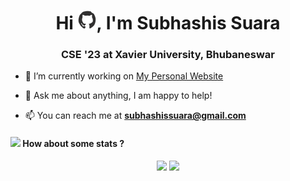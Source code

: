 <h1 align="center">Hi <img src="./github.gif" width="30" height="30"/>, I'm Subhashis Suara</h1>
<h3 align="center">CSE '23 at Xavier University, Bhubaneswar</h3>


- 🔭 I’m currently working on [My Personal Website](https://subhashissuara.github.io/)

<!-- - 👨‍💻 Some of my projects are available at [https://subhashissuara.tech/](https://subhashissuara.tech/) -->

- 💬 Ask me about anything, I am happy to help!

- 📫 You can reach me at **subhashissuara@gmail.com**

<!--
#### <img src="https://media.giphy.com/media/VeerK4hE9sjoB8e6OQ/giphy.gif" width="50"> Connect with me

<p align = "center">
<a href="https://linkedin.com/in/subhashissuara" >
  <img alt="LinkedIn" width="30px" height="30px" src="https://cdn.jsdelivr.net/npm/simple-icons@v3/icons/linkedin.svg" />
</a>&nbsp;&nbsp;
<a href="https://github.com/subhashissuara">
  <img alt="Github" width="30px" height="30px" src="https://cdn.jsdelivr.net/npm/simple-icons@v3/icons/github.svg" />
</a>&nbsp;&nbsp;
<a href="https://t.me/subhashissuara">
  <img alt="Telegram" width="30px" height="30px" src="https://cdn.jsdelivr.net/npm/simple-icons@v3/icons/telegram.svg" />
</a>&nbsp;&nbsp;
</p>
-->

#### <img src="https://media.giphy.com/media/VgCDAzcKvsR6OM0uWg/giphy.gif" width="50"> How about some stats ?

<p align = "center">
  <img src = "https://github-readme-stats.vercel.app/api?username=subhashissuara&show_icons=true&theme=algolia&line_height=27">
  <img src = "https://github-readme-stats.vercel.app/api/top-langs/?username=subhashissuara&theme=algolia&hide=css,html">
</p>


